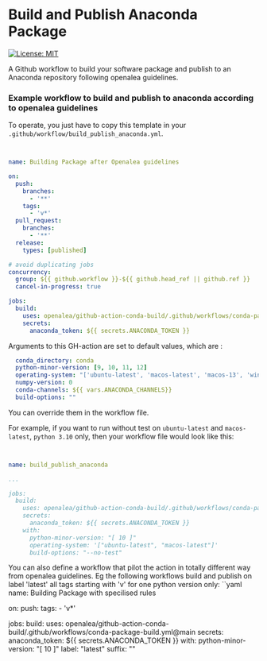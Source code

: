 # Build and Publish Anaconda Package
[![License: MIT](https://img.shields.io/badge/License-MIT-yellow.svg)](https://opensource.org/licenses/MIT)

A Github workflow to build your software package and publish to an Anaconda repository following openalea guidelines.

### Example workflow to build and publish to anaconda according to openalea guidelines

To operate, you just have to copy this template in your `.github/workflow/build_publish_anaconda.yml`.


```yaml


name: Building Package after Openalea guidelines

on:
  push:
    branches:
      - '**'
    tags:
      - 'v*'
  pull_request:
    branches:
      - '**'
  release:
    types: [published]

# avoid duplicating jobs
concurrency:
  group: ${{ github.workflow }}-${{ github.head_ref || github.ref }}
  cancel-in-progress: true

jobs:
  build:
    uses: openalea/github-action-conda-build/.github/workflows/conda-package-build.yml@main
    secrets:
      anaconda_token: ${{ secrets.ANACONDA_TOKEN }}
```

Arguments to this GH-action are set to default values, which are :

```yaml
  conda_directory: conda
  python-minor-version: [9, 10, 11, 12]
  operating-system: "['ubuntu-latest', 'macos-latest', 'macos-13', 'windows-latest']"
  numpy-version: 0
  conda-channels: ${{ vars.ANACONDA_CHANNELS}}
  build-options: ""
```

You can override them in the workflow file.

For example, if you want to run without test on `ubuntu-latest` and `macos-latest`, `python 3.10` only, then your workflow file would look like this:

```yaml


name: build_publish_anaconda

...

jobs:
  build:
    uses: openalea/github-action-conda-build/.github/workflows/conda-package-build.yml@main
    secrets:
      anaconda_token: ${{ secrets.ANACONDA_TOKEN }}
    with:
      python-minor-version: "[ 10 ]"
      operating-system: '["ubuntu-latest", "macos-latest"]'
      build-options: "--no-test"
```

You can also define a workflow that pilot the action in totally different way from openalea guidelines.
Eg the following workflows build and publish on label 'latest' all tags starting with 'v' for one python version only:
``yaml
name: Building Package with specilised rules

on:
  push:
    tags:
      - 'v*'

jobs:
  build:
    uses: openalea/github-action-conda-build/.github/workflows/conda-package-build.yml@main
    secrets:
      anaconda_token: ${{ secrets.ANACONDA_TOKEN }}
    with:
      python-minor-version: "[ 10 ]"
      label: "latest"
	  suffix: ""
```
